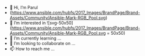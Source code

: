 - 👋 Hi, I’m Parul
- (https://www.ansible.com/hubfs/2017_Images/BrandPage/Brand-Assets/Community/Ansible-Mark-RGB_Pool.svg)
- 👀 I’m interested in ![svg-50x50](https://www.ansible.com/hubfs/2017_Images/BrandPage/Brand-Assets/Community/Ansible-Mark-RGB_Pool.svg = 50x50)
- 🌱 I’m currently learning ...
- 💞️ I’m looking to collaborate on ...
- 📫 How to reach me ...

<!---
ParulArinTech/ParulArinTech is a ✨ special ✨ repository because its `README.md` (this file) appears on your GitHub profile.
You can click the Preview link to take a look at your changes.
--->
